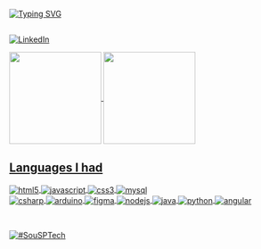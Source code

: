 [![Typing SVG](https://readme-typing-svg.demolab.com?font=Fira+Code&pause=1000&width=435&lines=Hi%2C+my+name+is+Thiago;Oi%2C+meu+nome+%C3%A9+Thiago)](https://git.io/typing-svg)

##

[![LinkedIn](https://img.shields.io/badge/LinkedIn-0077B5?style=for-the-badge&logo=linkedin&logoColor=white)](https://www.linkedin.com/in/thiago-garcia-romaris-928771204/)

<span style="display: flex; flex-direction: row;">
<a href="https://github.com/thigarcias">
    <img height="165px" align="center" src="https://github-readme-stats.vercel.app/api?username=thigarcias&show_icons=true&theme=react&include_all_commits=true&count_private=true" />
    <img height="165px" align="center" src="https://github-readme-stats.vercel.app/api/top-langs/?username=thigarcias&layout=compact&langs_count=7&theme=react" />
</span>

## Languages I had

<div style="display: inline_block">
    <img align="center" alt="html5" src="https://img.shields.io/badge/HTML5-E34F26?style=for-the-badge&logo=html5&logoColor=white" />
    <img align="center" alt="javascript" src="https://img.shields.io/badge/JavaScript-F7DF1E?style=for-the-badge&logo=javascript&logoColor=black" />
    <img align="center" alt="css3" src="https://img.shields.io/badge/CSS3-1572B6?style=for-the-badge&logo=css3&logoColor=white" />
    <img align="center" alt="mysql" src="https://img.shields.io/badge/MySQL-00000F?style=for-the-badge&logo=mysql&logoColor=white" /><br>
    <img align="center" alt="csharp" src="https://img.shields.io/badge/C%23-239120?style=for-the-badge&logo=c-sharp&logoColor=white" />
    <img align="center" alt="arduino" src="https://img.shields.io/badge/Arduino_IDE-00979D?style=for-the-badge&logo=arduino&logoColor=white" />
    <img align="center" alt="figma" src="https://img.shields.io/badge/Figma-F24E1E?style=for-the-badge&logo=figma&logoColor=white" />
    <img align="center" alt="nodejs" src="https://img.shields.io/badge/Node.js-43853D?style=for-the-badge&logo=node.js&logoColor=white" />
    <img align="center" alt="java" src="https://img.shields.io/badge/Java-007396?style=for-the-badge&logo=java&logoColor=white" />
    <img align="center" alt="python" src="https://img.shields.io/badge/Python-3776AB?style=for-the-badge&logo=python&logoColor=white" />
    <img align="center" alt="angular" src="https://img.shields.io/badge/Angular-DD0031?style=for-the-badge&logo=angular&logoColor=white" />
</div>

<br><p/>
<img src="https://user-images.githubusercontent.com/53584776/222942742-87571e60-5cd6-454a-ac29-55a4dc771327.jpg" alt="#SouSPTech">
